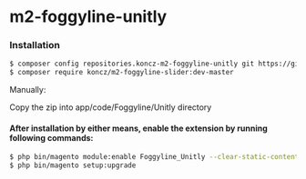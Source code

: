 # m2-foggyline-unitly

### Installation

```sh
$ composer config repositories.koncz-m2-foggyline-unitly git https://github.com/ksz2013/m2-foggyline-unitly.git
$ composer require koncz/m2-foggyline-slider:dev-master
```

Manually:

Copy the zip into app/code/Foggyline/Unitly directory


#### After installation by either means, enable the extension by running following commands:

```sh
$ php bin/magento module:enable Foggyline_Unitly --clear-static-content
$ php bin/magento setup:upgrade
```